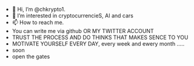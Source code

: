 - 👋 Hi, I’m @chkrypto1.
- 👀 I’m interested in cryptocurrencieS, AI and cars
- 📫 How to reach me.
- You can write me via github OR MY TWITTER ACCOUNT
- TRUST THE PROCESS AND DO THINKS THAT MAKES SENCE TO YOU
- MOTIVATE YOURSELF EVERY DAY, every week and ewery month .....
- soon
- open the gates
